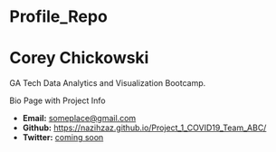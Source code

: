 # Profile_Repo
<!DOCTYPE html>
<html lang="en-us">
<head>
  <meta charset="UTF-8">
  <title>Activity 1: Basic HTML Bio</title>
</head>

<body>

  <h1>Corey Chickowski</h1>


  <p>GA Tech Data Analytics and Visualization Bootcamp.</p>
  <p>Bio Page with Project Info</p>

  <ul>
    <li><strong>Email:</strong> <a href="#">someplace@gmail.com</a></li>
    <li><strong>Github:</strong> <a href="#">https://nazihzaz.github.io/Project_1_COVID19_Team_ABC/</a></li>
    <li><strong>Twitter:</strong> <a href="#">coming soon</a></li>
  </ul>

  <table>
  </table>


</body>

</html>

